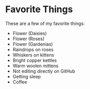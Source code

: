 # Favorite Things

These are a few of my favorite things:

- Flower (Daisies)
- Flower (Roses)
- Flower (Gardenias)
- Raindrops on roses
- Whiskers on kittens
- Bright copper kettles
- Warm woolen mittens
- Not editing directly on GitHub
- Getting sleep
- Coffee

